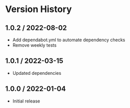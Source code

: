 # Version History

## 1.0.2 / 2022-08-02

- Add dependabot.yml to automate dependency checks
- Remove weekly tests

## 1.0.1 / 2022-03-15

- Updated dependencies

## 1.0.0 / 2022-01-04

- Initial release
